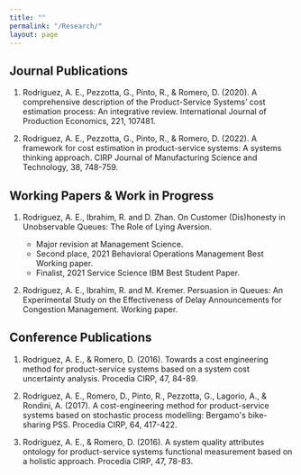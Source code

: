 ```yaml
---
title: ""
permalink: "/Research/"
layout: page
---
```


## Journal Publications

1. Rodriguez, A. E., Pezzotta, G., Pinto, R., & Romero, D. (2020). A comprehensive description of the Product-Service Systems’ cost estimation process: An integrative review. International Journal of Production Economics, 221, 107481.

2. Rodriguez, A. E., Pezzotta, G., Pinto, R., & Romero, D. (2022). A framework for cost estimation in product-service systems: A systems thinking approach. CIRP Journal of Manufacturing Science and Technology, 38, 748-759.


## Working Papers & Work in Progress

1. Rodriguez, A. E., Ibrahim, R. and D. Zhan. On Customer (Dis)honesty in Unobservable Queues: The Role of Lying Aversion.
   * Major revision at Management Science.
   * Second place, 2021 Behavioral Operations Management Best Working paper.
   * Finalist, 2021 Service Science IBM Best Student Paper.

2. Rodriguez, A. E., Ibrahim, R. and  M. Kremer. Persuasion in Queues: An Experimental Study on the Effectiveness of Delay Announcements for Congestion Management. Working paper.


## Conference Publications

1. Rodriguez, A. E., & Romero, D. (2016). Towards a cost engineering method for product-service systems based on a system cost uncertainty analysis. Procedia CIRP, 47, 84-89.
   
2. Rodriguez, A. E., Romero, D., Pinto, R., Pezzotta, G., Lagorio, A., & Rondini, A. (2017). A cost-engineering method for product-service systems based on stochastic process modelling: Bergamo's bike-sharing PSS. Procedia CIRP, 64, 417-422.

3. Rodriguez, A. E., & Romero, D. (2016). A system quality attributes ontology for product-service systems functional measurement based on a holistic approach. Procedia CIRP, 47, 78-83.


